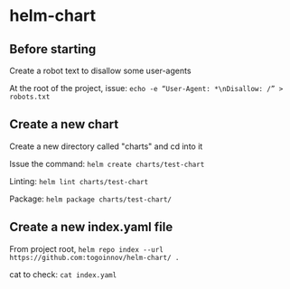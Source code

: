 # helm-chart

## Before starting
Create a robot text to disallow some user-agents

At the root of the project, issue: `echo -e “User-Agent: *\nDisallow: /” > robots.txt`

## Create a new chart
Create a new directory called "charts" and cd into it

Issue the command: `helm create charts/test-chart`

Linting: `helm lint charts/test-chart`

Package: `helm package charts/test-chart/`

## Create a new index.yaml file

From project root, `helm repo index --url https://github.com:togoinnov/helm-chart/ .`

cat to check: `cat index.yaml`
